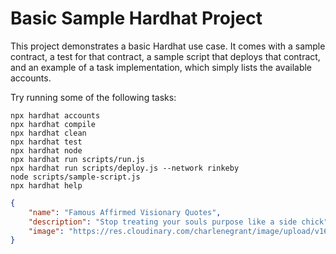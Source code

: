 # Basic Sample Hardhat Project

This project demonstrates a basic Hardhat use case. It comes with a sample contract, a test for that contract, a sample script that deploys that contract, and an example of a task implementation, which simply lists the available accounts.

Try running some of the following tasks:

```shell
npx hardhat accounts
npx hardhat compile
npx hardhat clean
npx hardhat test
npx hardhat node
npx hardhat run scripts/run.js
npx hardhat run scripts/deploy.js --network rinkeby
node scripts/sample-script.js
npx hardhat help
```

```json
{
    "name": "Famous Affirmed Visionary Quotes",
    "description": "Stop treating your souls purpose like a side chick",
    "image": "https://res.cloudinary.com/charlenegrant/image/upload/v1618480796/70896700_745406345872454_3260945975841893469_n.jpg_vmsy8n.jpg"
}
```
